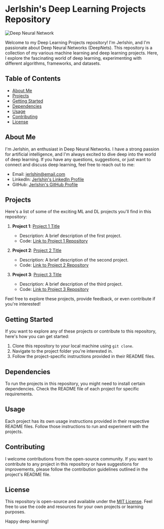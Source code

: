 # Jerlshin's Deep Learning Projects Repository

![Deep Neural Network](link-to-an-image-of-a-deep-neural-network.png)

Welcome to my Deep Learning Projects repository! I'm Jerlshin, and I'm passionate about Deep Neural Networks (DeepNets). This repository is a collection of my various machine learning and deep learning projects. Here, I explore the fascinating world of deep learning, experimenting with different algorithms, frameworks, and datasets.

## Table of Contents

- [About Me](#about-me)
- [Projects](#projects)
- [Getting Started](#getting-started)
- [Dependencies](#dependencies)
- [Usage](#usage)
- [Contributing](#contributing)
- [License](#license)

## About Me

I'm Jerlshin, an enthusiast in Deep Neural Networks. I have a strong passion for artificial intelligence, and I'm always excited to dive deep into the world of deep learning. If you have any questions, suggestions, or just want to connect and discuss deep learning, feel free to reach out to me:

- Email: [jerlshin@email.com](mailto:jerlshin@email.com)
- LinkedIn: [Jerlshin's LinkedIn Profile](https://www.linkedin.com/in/jerlshin)
- GitHub: [Jerlshin's GitHub Profile](https://github.com/jerlshin)

## Projects

Here's a list of some of the exciting ML and DL projects you'll find in this repository:

1. **Project 1**: [Project 1 Title](link-to-project-1)
   - Description: A brief description of the first project.
   - Code: [Link to Project 1 Repository](link-to-project-1-repo)

2. **Project 2**: [Project 2 Title](link-to-project-2)
   - Description: A brief description of the second project.
   - Code: [Link to Project 2 Repository](link-to-project-2-repo)

3. **Project 3**: [Project 3 Title](link-to-project-3)
   - Description: A brief description of the third project.
   - Code: [Link to Project 3 Repository](link-to-project-3-repo)

Feel free to explore these projects, provide feedback, or even contribute if you're interested!

## Getting Started

If you want to explore any of these projects or contribute to this repository, here's how you can get started:

1. Clone this repository to your local machine using `git clone`.
2. Navigate to the project folder you're interested in.
3. Follow the project-specific instructions provided in their README files.

## Dependencies

To run the projects in this repository, you might need to install certain dependencies. Check the README file of each project for specific requirements.

## Usage

Each project has its own usage instructions provided in their respective README files. Follow those instructions to run and experiment with the projects.

## Contributing

I welcome contributions from the open-source community. If you want to contribute to any project in this repository or have suggestions for improvements, please follow the contribution guidelines outlined in the project's README file.

## License

This repository is open-source and available under the [MIT License](LICENSE). Feel free to use the code and resources for your own projects or learning purposes.

Happy deep learning!
